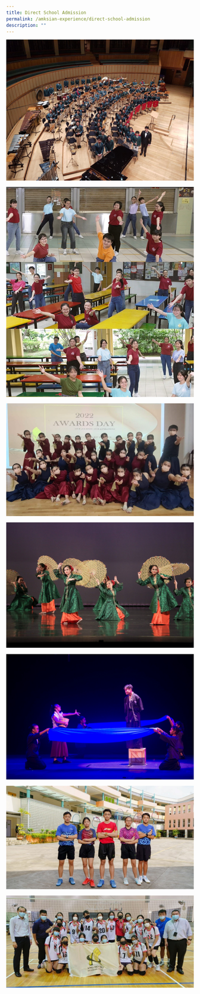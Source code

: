 ```yaml
---
title: Direct School Admission
permalink: /amksian-experience/direct-school-admission
description: ""
---
```

![](/images/IMG-20190424-WA0000.jpg)

![](/images/Choir.jpg)

![](/images/Modern%20Dance.jpg)

![](/images/Malay%20Dance.jpg)

![](/images/Dramaa.jpg)

![](/images/Badmintonn.jpg)

![](/images/Volleyball.jpg)
